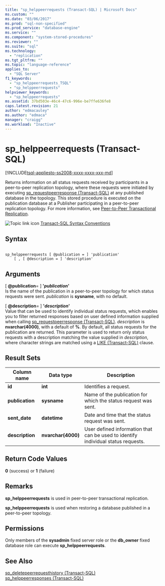 ```yaml
---
title: "sp_helppeerrequests (Transact-SQL) | Microsoft Docs"
ms.custom: ""
ms.date: "03/06/2017"
ms.prod: "sql-non-specified"
ms.prod_service: "database-engine"
ms.service: ""
ms.component: "system-stored-procedures"
ms.reviewer: ""
ms.suite: "sql"
ms.technology: 
  - "replication"
ms.tgt_pltfrm: ""
ms.topic: "language-reference"
applies_to: 
  - "SQL Server"
f1_keywords: 
  - "sp_helppeerrequests_TSQL"
  - "sp_helppeerrequests"
helpviewer_keywords: 
  - "sp_helppeerrequests"
ms.assetid: 37bd503e-46c4-47c6-996e-be7ffe636fe8
caps.latest.revision: 21
author: "edmacauley"
ms.author: "edmaca"
manager: "craigg"
ms.workload: "Inactive"
---
```

# sp_helppeerrequests (Transact-SQL)
[!INCLUDE[tsql-appliesto-ss2008-xxxx-xxxx-xxx-md](../../includes/tsql-appliesto-ss2008-xxxx-xxxx-xxx-md.md)]

  Returns information on all status requests received by participants in a peer-to-peer replication topology, where these requests were initiated by executing [sp_requestpeerresponse &#40;Transact-SQL&#41;](../../relational-databases/system-stored-procedures/sp-requestpeerresponse-transact-sql.md) at any published database in the topology. This stored procedure is executed on the publication database at a Publisher participating in a peer-to-peer replication topology. For more information, see [Peer-to-Peer Transactional Replication](../../relational-databases/replication/transactional/peer-to-peer-transactional-replication.md).  
  
 ![Topic link icon](../../database-engine/configure-windows/media/topic-link.gif "Topic link icon") [Transact-SQL Syntax Conventions](../../t-sql/language-elements/transact-sql-syntax-conventions-transact-sql.md)  
  
## Syntax  
  
```  
  
sp_helppeerrequests [ @publication = ] 'publication'  
    [ , [ @description = ] 'description'  
```  
  
## Arguments  
 [ **@publication**= ] **'***publication***'**  
 Is the name of the publication in a peer-to-peer topology for which status requests were sent. *publication* is **sysname**, with no default.  
  
 [ **@description**= ] **'***description***'**  
 Value that can be used to identify individual status requests, which enables you to filter returned responses based on user defined information supplied when calling [sp_requestpeerresponse &#40;Transact-SQL&#41;](../../relational-databases/system-stored-procedures/sp-requestpeerresponse-transact-sql.md). *description* is **nvarchar(4000)**, with a default of **%**. By default, all status requests for the publication are returned. This parameter is used to return only status requests with a description matching the value supplied in *description*, where character strings are matched using a [LIKE &#40;Transact-SQL&#41;](../../t-sql/language-elements/like-transact-sql.md) clause.  
  
## Result Sets  
  
|Column name|Data type|Description|  
|-----------------|---------------|-----------------|  
|**id**|**int**|Identifies a request.|  
|**publication**|**sysname**|Name of the publication for which the status request was sent.|  
|**sent_date**|**datetime**|Date and time that the status request was sent.|  
|**description**|**nvarchar(4000)**|User defined information that can be used to identify individual status requests.|  
  
## Return Code Values  
 **0** (success) or **1** (failure)  
  
## Remarks  
 **sp_helppeerrequests** is used in peer-to-peer transactional replication.  
  
 **sp_helppeerrequests** is used when restoring a database published in a peer-to-peer topology.  
  
## Permissions  
 Only members of the **sysadmin** fixed server role or the **db_owner** fixed database role can execute **sp_helppeerrequests**.  
  
## See Also  
 [sp_deletepeerrequesthistory &#40;Transact-SQL&#41;](../../relational-databases/system-stored-procedures/sp-deletepeerrequesthistory-transact-sql.md)   
 [sp_helppeerresponses &#40;Transact-SQL&#41;](../../relational-databases/system-stored-procedures/sp-helppeerresponses-transact-sql.md)  
  
  
